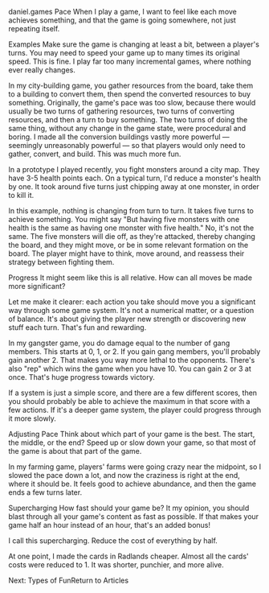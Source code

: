 daniel.games
Pace
When I play a game, I want to feel like each move achieves something, and that the game is going somewhere, not just repeating itself.

Examples
Make sure the game is changing at least a bit, between a player's turns. You may need to speed your game up to many times its original speed. This is fine. I play far too many incremental games, where nothing ever really changes.

In my city-building game, you gather resources from the board, take them to a building to convert them, then spend the converted resources to buy something. Originally, the game's pace was too slow, because there would usually be two turns of gathering resources, two turns of converting resources, and then a turn to buy something. The two turns of doing the same thing, without any change in the game state, were procedural and boring. I made all the conversion buildings vastly more powerful — seemingly unreasonably powerful — so that players would only need to gather, convert, and build. This was much more fun.

In a prototype I played recently, you fight monsters around a city map. They have 3-5 health points each. On a typical turn, I'd reduce a monster's health by one. It took around five turns just chipping away at one monster, in order to kill it.

In this example, nothing is changing from turn to turn. It takes five turns to achieve something. You might say "But having five monsters with one health is the same as having one monster with five health." No, it's not the same. The five monsters will die off, as they're attacked, thereby changing the board, and they might move, or be in some relevant formation on the board. The player might have to think, move around, and reassess their strategy between fighting them.

Progress
It might seem like this is all relative. How can all moves be made more significant?

Let me make it clearer: each action you take should move you a significant way through some game system. It's not a numerical matter, or a question of balance. It's about giving the player new strength or discovering new stuff each turn. That's fun and rewarding.

In my gangster game, you do damage equal to the number of gang members. This starts at 0, 1, or 2. If you gain gang members, you'll probably gain another 2. That makes you way more lethal to the opponents. There's also "rep" which wins the game when you have 10. You can gain 2 or 3 at once. That's huge progress towards victory.

If a system is just a simple score, and there are a few different scores, then you should probably be able to achieve the maximum in that score with a few actions. If it's a deeper game system, the player could progress through it more slowly.

Adjusting Pace
Think about which part of your game is the best. The start, the middle, or the end? Speed up or slow down your game, so that most of the game is about that part of the game.

In my farming game, players' farms were going crazy near the midpoint, so I slowed the pace down a lot, and now the craziness is right at the end, where it should be. It feels good to achieve abundance, and then the game ends a few turns later.

Supercharging
How fast should your game be? It my opinion, you should blast through all your game's content as fast as possible. If that makes your game half an hour instead of an hour, that's an added bonus!

I call this supercharging. Reduce the cost of everything by half.

At one point, I made the cards in Radlands cheaper. Almost all the cards' costs were reduced to 1. It was shorter, punchier, and more alive.

Next: Types of FunReturn to Articles